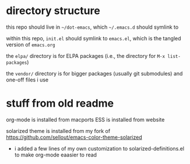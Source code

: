 # directory structure

this repo should live in `~/dot-emacs`, which `~/.emacs.d` should symlink to

within this repo, `init.el` should symlink to `emacs.el`, which is the tangled version of `emacs.org`

the `elpa/` directory is for ELPA packages (i.e., the directory for `M-x list-packages`)

the `vendor/` directory is for bigger packages (usually git submodules) and one-off files i use

# stuff from old readme

org-mode is installed from macports
ESS is installed from website

solarized theme is installed from my fork of https://github.com/sellout/emacs-color-theme-solarized
- i added a few lines of my own customization to solarized-definitions.el to make org-mode eaasier to read


